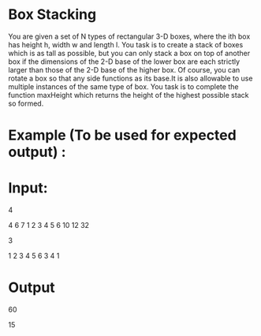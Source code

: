 


# Box Stacking

You are given a set of N types of rectangular 3-D boxes, where the ith box has height h, width w and length l. You task is to create a stack of boxes which is as tall as possible, but you can only stack a box on top of another box if the dimensions of the 2-D base of the lower box are each strictly larger than those of the 2-D base of the higher box. Of course, you can rotate a box so that any side functions as its base.It is also allowable to use multiple instances of the same type of box. You task is to complete the function maxHeight which returns the height of the highest possible stack so formed.


# Example (To be used for expected output) :

# Input:
4

4 6 7 1 2 3 4 5 6 10 12 32

3

1 2 3 4 5 6 3 4 1


# Output

60

15









































































